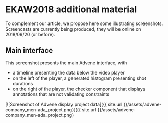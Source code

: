 # EKAW2018 additional material

To complement our article, we propose here some illustrating
screenshots. Screencasts are currently being produced, they will be
online on 2018/09/20 (or before).

## Main interface

This screenshot presents the main Advene interface, with 
- a timeline presenting the data below the video player
- on the left of the player, a generated histogram presenting shot durations
- on the right of the player, the checker component that displays annotations that are not validating constraints

[![Screenshot of Advene display project data]({{ site.url }}/assets/advene-company_men-ada_project.png)]({{ site.url }}/assets/advene-company_men-ada_project.png)
